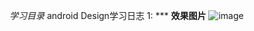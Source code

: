 *学习目录*
android Design学习日志
1:
*** **效果图片**
![image](https://github.com/BraveAction/MaterialDesign_learning/raw/master/app/screenshot1.png)

